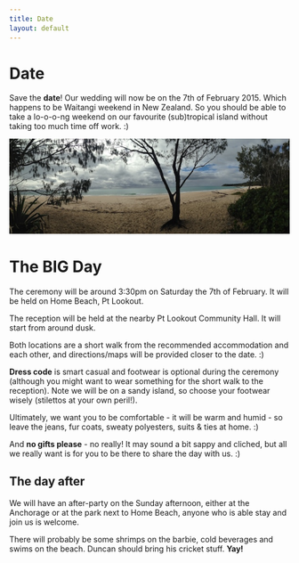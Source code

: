 ```yaml
---
title: Date
layout: default
---
```


# Date

Save the **date**! Our wedding will now be on the 7th of February 2015. Which happens to be Waitangi weekend in New Zealand. So you should be able to take a lo-o-o-ng weekend on our favourite (sub)tropical island without taking too much time off work. :)

<img src="/images/tree.jpg" />

# The BIG Day

The ceremony will be around 3:30pm on Saturday the 7th of February. It will be held on Home Beach, Pt Lookout.

The reception will be held at the nearby Pt Lookout Community Hall. It will start from around dusk.

Both locations are a short walk from the recommended accommodation and each other, and directions/maps will be provided closer to the date. :)

**Dress code** is smart casual and footwear is optional during the ceremony (although you might want to wear something for the short walk to the reception). Note we will be on a sandy island, so choose your footwear wisely (stilettos at your own peril!).

Ultimately, we want you to be comfortable - it will be warm and humid - so leave the jeans, fur coats, sweaty polyesters, suits &amp; ties at home. :)

And **no gifts please** - no really! It may sound a bit sappy and cliched, but all we really want is for you to be there to share the day with us. :)


## The day after

We will have an after-party on the Sunday afternoon, either at the Anchorage or at the park next to Home Beach, anyone who is able stay and join us is welcome. 

There will probably be some shrimps on the barbie, cold beverages and swims on the beach. Duncan should bring his cricket stuff. **Yay!**

